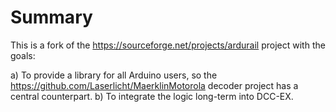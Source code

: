 # Summary
This is a fork of the https://sourceforge.net/projects/ardurail project with the goals:

a) To provide a library for all Arduino users, so the https://github.com/Laserlicht/MaerklinMotorola decoder project has a central counterpart.
b) To integrate the logic long-term into DCC-EX.
